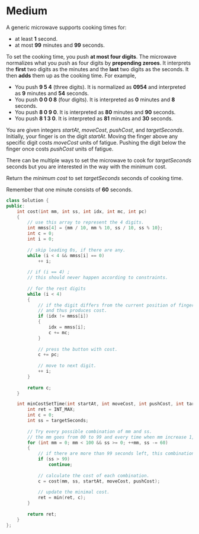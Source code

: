 # Medium

A generic microwave supports cooking times for:

- at least **1** second.
- at most **99** minutes and **99** seconds.

To set the cooking time, you push **at most four digits**. The microwave normalizes what you push as four digits by **prepending zeroes**. It interprets the **first** two digits as the minutes and the **last** two digits as the seconds. It then **adds** them up as the cooking time. For example,

- You push **9 5 4** (three digits). It is normalized as **0954** and interpreted as **9** minutes and **54** seconds.
- You push **0 0 0 8** (four digits). It is interpreted as **0** minutes and **8** seconds.
- You push **8 0 9 0**. It is interpreted as **80** minutes and **90** seconds.
- You push **8 1 3 0**. It is interpreted as **81** minutes and **30** seconds.

You are given integers *startAt*, *moveCost*, *pushCost*, and *targetSeconds*. Initially, your finger is on the digit *startAt*. Moving the finger above any specific digit costs *moveCost* units of fatigue. Pushing the digit below the finger once costs *pushCost* units of fatigue.

There can be multiple ways to set the microwave to cook for *targetSeconds* seconds but you are interested in the way with the minimum cost.

Return the *minimum cost* to set *targetSeconds* seconds of cooking time.

Remember that one minute consists of **60** seconds.

```cpp
class Solution {
public:
    int cost(int mm, int ss, int idx, int mc, int pc)
    {
        // use this array to represent the 4 digits.
        int mmss[4] = {mm / 10, mm % 10, ss / 10, ss % 10};
        int c = 0;
        int i = 0;
        
        // skip leading 0s, if there are any.
        while (i < 4 && mmss[i] == 0)
            ++ i;
        
        // if (i == 4) ;
        // this should never happen according to constraints.
        
        // for the rest digits
        while (i < 4)
        {
            // if the digit differs from the current position of finger, i.e. *idx*, then it must move
            // and thus produces cost.
            if (idx != mmss[i])
            {
                idx = mmss[i];
                c += mc;
            }
            
            // press the button with cost.
            c += pc;
            
            // move to next digit.
            ++ i;
        }
        
        return c;
    }

    int minCostSetTime(int startAt, int moveCost, int pushCost, int targetSeconds) {
        int ret = INT_MAX;
        int c = 0;
        int ss = targetSeconds;
        
        // Try every possible combination of mm and ss.
        // the mm goes from 00 to 99 and every time when mm increase 1, ss should decrease 60.
        for (int mm = 0; mm < 100 && ss >= 0; ++mm, ss -= 60)
        {
            // if there are more than 99 seconds left, this combination won't work.
            if (ss > 99)
                continue;
            
            // calculate the cost of each combination.
            c = cost(mm, ss, startAt, moveCost, pushCost);
            
            // update the minimal cost.
            ret = min(ret, c);
        }
        
        return ret;
    }
};
```
